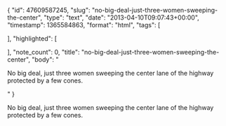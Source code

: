 {
  "id": 47609587245,
  "slug": "no-big-deal-just-three-women-sweeping-the-center",
  "type": "text",
  "date": "2013-04-10T09:07:43+00:00",
  "timestamp": 1365584863,
  "format": "html",
  "tags": [

  ],
  "highlighted": [

  ],
  "note_count": 0,
  "title": "no-big-deal-just-three-women-sweeping-the-center",
  "body": "<p>No big deal, just three women sweeping the center lane of the highway protected by a few cones.</p>"
}

<p>No big deal, just three women sweeping the center lane of the highway protected by a few cones.</p>
